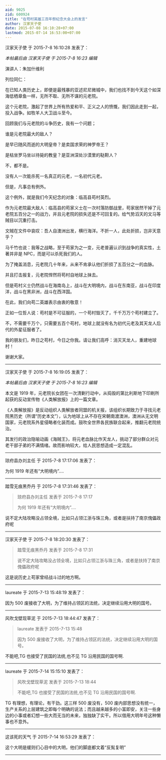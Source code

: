 ```yaml
---
aid: 9025
zid: 600924
title: "在苟村英雄三百年祭纪念大会上的发言"
author: 汉家天子使
date: 2015-07-08 16:10:28+07:00
lastmod: 2015-07-14 16:53:00+07:00
---
```


汉家天子使 于 2015-7-8 16:10:28 发表了：

_本帖最后由 汉家天子使 于 2015-7-8 16:23 编辑_

演讲人：朱加什维利

列位同仁：

在已知人类历史上，即便是最残暴的亚述尼尼微城中，我们也找不到今天这个如深海低栖章鱼一样，无所不取、无所不谋的元老院。

这个元老院，激起了世界上所有热爱和平、正义之人的愤慨，我们因此走到一起，投入战争。如牧羊人大卫战斗至今。

回顾我们与元老院的斗争历史，我有一个问题；

谁是元老院最大的敌人？

是早已随风而逝的大明皇帝？是卖国求荣的神罗帝王？

是枯坐罗马坐以待毙的教皇？是亚洲深处沙漠里的鞑靼人？

不，都不是。

没有人一次能杀死一名真正的元老，一名初代元老。

但是，凡事总有例外。

这个例外，就是我们今天纪念的对象：临高县苟村英烈。

作为元老院最大敌人：临高县的苟家义士在一次村落防御战里，苟家居然干掉了元老院五百分之一的战力，并且元老院的损失还是不可回复的。给气势滔天的文马等贼目以沉重打击。

文贼在文件中哀叹：吾人自澳洲出发，横行海洋。不折一人，此处折损，岂非天意乎？

马千竹也说：我等之战略，至于苟家为之一变，元老普遍认识到战争的真实性，土著并非是 NPC，而是可以杀死我们的人。

为了掩盖消息，元老院几十年来，从来不肯承认他们折损了五百分之一的血脉。

并且打击报复，元老院悍然将苟村自地球上抹去。

但是苟村义士仍然战斗在海南岛上，战斗在大明境内，战斗在东南亚，战斗在印度洋，战斗在黑非洲，战斗在西洋国。

在此，我们向苟二英雄表示由衷的敬意！

正如一位哲人说：苟村是不可征服的，一个苟村毁灭了，千千万万个苟村建立了。

不，不需要千万个，只需要五百个苟村，地球上就没有名为初代元老及其天龙人后代的外星征服者了。

我的朋友们，昨日之苟村，今日之你我。请让我们高呼：消灭天龙人，重建地球村！

谢谢大家。

---

汉家天子使 于 2015-7-8 16:19:05 发表了：

_本帖最后由 汉家天子使 于 2015-7-8 16:23 编辑_

本文是 1919 年，元老院长女团在一次清剿行动中，从捣毁的第比利斯地下印刷所起获的反动宣传物《人类解放报》上的一篇文章。

《人类解放报》是反动组织人类解放者同盟的机关报，该组织长期致力于寻找元老院黑历史（所谓“历史本文”），认为地球上从不存在宋朝南渡澳洲，澳洲从无文明国家，元老院系外星侵略者化装而成。鼓吹全世界各民族联合起来，推翻元老院统治。

其发行的政治隐喻动画《海贼王》，将元老血脉比作天龙人，挑动了部分群众对元老干部子弟的不满情绪。故而影响较大，给人民思想造成一定混乱。

---

琼府县办刘主任 于 2015-7-8 17:17:06 发表了：

为何 1919 年还有“大明境内”....

---

踏雪无痕黑乔丹 于 2015-7-8 17:31:46 发表了：

> 琼府县办刘主任 发表于 2015-7-8 17:17
>
> 为何 1919 年还有“大明境内”....

说不定大陆攻略没占领全境，比如只占领江浙与珠三角，或者是扶持了南京傀儡政府呢

---

汉家天子使 于 2015-7-8 18:20:30 发表了：

> 踏雪无痕黑乔丹 发表于 2015-7-8 17:31
>
> 说不定大陆攻略没占领全境，比如只占领江浙与珠三角，或者是扶持了南京傀儡政府呢

这是说历史上苟家曾经战斗过的地方啊。

---

laureate 于 2015-7-13 15:48:19 发表了：

因为 500 废接收了大明，为了维持占领区的法统，决定继续沿用大明的国号。

---

风吹戈壁现草泥 于 2015-7-13 18:44:47 发表了：

> laureate 发表于 2015-7-13 15:48
>
> 因为 500 废接收了大明，为了维持占领区的法统，决定继续沿用大明的国号。

不能吧,TG 也接受了民国的法统,也不见 TG 沿用民国的国号啊.

---

laureate 于 2015-7-14 15:15:10 发表了：

> 风吹戈壁现草泥 发表于 2015-7-13 18:44
>
> 不能吧,TG 也接受了民国的法统,也不见 TG 沿用民国的国号啊.

TG 有理想，有理论，有干劲。这三样 500 废没有，500 废内部思想没有统一，生产关系的上层建筑之即每个明确的说法；而且越来越多的小富即安，关注一些身边的小事或者幻想一些大而无当的未来，独独缺了实干。所以借用大明年号这种懒事也不意外。

---

这该死的天气 于 2015-7-14 16:53:29 发表了：

这个大明是缓则们心目中的大明，他们的脚底都文着“反髨复明”

---
